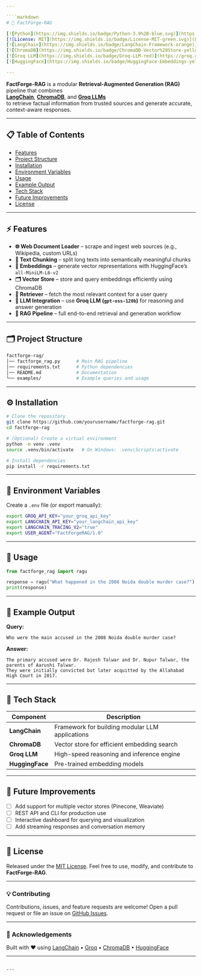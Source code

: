 ```yaml
---

````markdown
# 🧠 FactForge-RAG

[![Python](https://img.shields.io/badge/Python-3.9%2B-blue.svg)](https://www.python.org/)
[![License: MIT](https://img.shields.io/badge/License-MIT-green.svg)](LICENSE)
[![LangChain](https://img.shields.io/badge/LangChain-Framework-orange)](https://www.langchain.com/)
[![ChromaDB](https://img.shields.io/badge/ChromaDB-Vector%20Store-yellow)](https://www.trychroma.com/)
[![Groq LLM](https://img.shields.io/badge/Groq-LLM-red)](https://groq.com/)
[![HuggingFace](https://img.shields.io/badge/HuggingFace-Embeddings-yellow.svg)](https://huggingface.co/)

---
```


**FactForge-RAG** is a modular **Retrieval-Augmented Generation (RAG)** pipeline that combines  
**[LangChain](https://www.langchain.com/)**, **[ChromaDB](https://www.trychroma.com/)**, and **[Groq LLMs](https://groq.com/)**  
to retrieve factual information from trusted sources and generate accurate, context-aware responses.

---

## 📋 Table of Contents
- [Features](#-features)
- [Project Structure](#-project-structure)
- [Installation](#-installation)
- [Environment Variables](#-environment-variables)
- [Usage](#-usage)
- [Example Output](#-example-output)
- [Tech Stack](#-tech-stack)
- [Future Improvements](#-future-improvements)
- [License](#-license)

---

## ⚡ Features

- **🌐 Web Document Loader** – scrape and ingest web sources (e.g., Wikipedia, custom URLs)  
- **🧩 Text Chunking** – split long texts into semantically meaningful chunks  
- **🧠 Embeddings** – generate vector representations with HuggingFace’s `all-MiniLM-L6-v2`  
- **🗂️ Vector Store** – store and query embeddings efficiently using ChromaDB  
- **🔎 Retriever** – fetch the most relevant context for a user query  
- **🤖 LLM Integration** – use **Groq LLM (`gpt-oss-120b`)** for reasoning and answer generation  
- **🔁 RAG Pipeline** – full end-to-end retrieval and generation workflow  

---

## 🗂️ Project Structure

```bash
factforge-rag/
│── factforge_rag.py      # Main RAG pipeline
│── requirements.txt      # Python dependencies
│── README.md             # Documentation
└── examples/             # Example queries and usage
````

---

## ⚙️ Installation

```bash
# Clone the repository
git clone https://github.com/yourusername/factforge-rag.git
cd factforge-rag

# (Optional) Create a virtual environment
python -m venv .venv
source .venv/bin/activate   # On Windows: .venv\Scripts\activate

# Install dependencies
pip install -r requirements.txt
```

---

## 🔐 Environment Variables

Create a `.env` file (or export manually):

```bash
export GROQ_API_KEY="your_groq_api_key"
export LANGCHAIN_API_KEY="your_langchain_api_key"
export LANGCHAIN_TRACING_V2="true"
export USER_AGENT="FactForgeRAG/1.0"
```

---

## 🚀 Usage

```python
from factforge_rag import ragu

response = ragu("What happened in the 2008 Noida double murder case?")
print(response)
```

---

## 🧾 Example Output

**Query:**

```
Who were the main accused in the 2008 Noida double murder case?
```

**Answer:**

```
The primary accused were Dr. Rajesh Talwar and Dr. Nupur Talwar, the parents of Aarushi Talwar.
They were initially convicted but later acquitted by the Allahabad High Court in 2017.
```

---

## 🧰 Tech Stack

| Component       | Description                                     |
| --------------- | ----------------------------------------------- |
| **LangChain**   | Framework for building modular LLM applications |
| **ChromaDB**    | Vector store for efficient embedding search     |
| **Groq LLM**    | High-speed reasoning and inference engine       |
| **HuggingFace** | Pre-trained embedding models                    |

---

## 🚧 Future Improvements

* [ ] Add support for multiple vector stores (Pinecone, Weaviate)
* [ ] REST API and CLI for production use
* [ ] Interactive dashboard for querying and visualization
* [ ] Add streaming responses and conversation memory

---

## 📜 License

Released under the [MIT License](LICENSE).
Feel free to use, modify, and contribute to **FactForge-RAG**.

---

### 💡 Contributing

Contributions, issues, and feature requests are welcome!
Open a pull request or file an issue on [GitHub Issues](https://github.com/yourusername/factforge-rag/issues).

---

### 🌟 Acknowledgements

Built with ❤️ using
[LangChain](https://www.langchain.com/) • [Groq](https://groq.com/) • [ChromaDB](https://www.trychroma.com/) • [HuggingFace](https://huggingface.co/)

---

```

---


```

